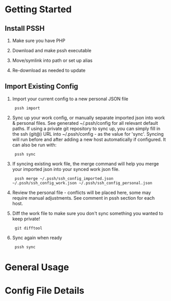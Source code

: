 # Getting Started

## Install PSSH
1. Make sure you have PHP
2. Download and make pssh executable

    

3. Move/symlink into path or set up alias



4. Re-download as needed to update

## Import Existing Config
1. Import your current config to a new personal JSON file

        pssh import

2. Sync up your work config, or manually separate imported json into work & personal files. See generated ~/.pssh/config for all relevant default paths. If using a private git repository to sync up, you can simply fill in the ssh (git@) URL into ~/.pssh/config - as the value for 'sync'.  Syncing will run before and after adding a new host automatically if configured.  It can also be run with:

        pssh sync

3. If syncing existing work file, the merge command will help you merge your imported json into your synced work json file.

        pssh merge ~/.pssh/ssh_config_imported.json ~/.pssh/ssh_config_work.json ~/.pssh/ssh_config_personal.json

4. Review the personal file - conflicts will be placed here, some may require manual adjustments.
   See comment in pssh section for each host.

5. Diff the work file to make sure you don't sync something you wanted to keep private!

        git difftool

4. Sync again when ready

        pssh sync

# General Usage

# Config File Details

